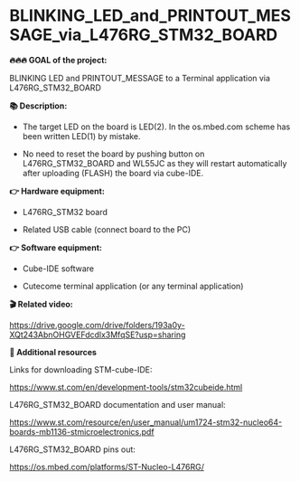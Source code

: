 # BLINKING_LED_and_PRINTOUT_MESSAGE_via_L476RG_STM32_BOARD

<b>🔥🔥🔥 GOAL of the project:</b>

BLINKING LED and PRINTOUT_MESSAGE to a Terminal application via L476RG_STM32_BOARD


<b>📚 Description:</b>

- The target LED on the board is LED(2).  In the os.mbed.com scheme has been written LED(1) by mistake.

- No need to reset the board by pushing button on L476RG_STM32_BOARD and WL55JC as they will restart automatically after uploading (FLASH) the board via cube-IDE.


<b>👉 Hardware equipment:</b>

- L476RG_STM32 board

- Related USB cable (connect board to the PC)

<b>👉 Software equipment:</b>

- Cube-IDE software

- Cutecome terminal application (or any terminal application)


<b>🎬 Related video:</b>

https://drive.google.com/drive/folders/193a0y-XQt243AbnOHGVEFdcdlx3MfqSE?usp=sharing


<b>👋 Additional resources</b>

Links for downloading STM-cube-IDE:

https://www.st.com/en/development-tools/stm32cubeide.html

L476RG_STM32_BOARD documentation and user manual:

https://www.st.com/resource/en/user_manual/um1724-stm32-nucleo64-boards-mb1136-stmicroelectronics.pdf

L476RG_STM32_BOARD pins out:

https://os.mbed.com/platforms/ST-Nucleo-L476RG/
